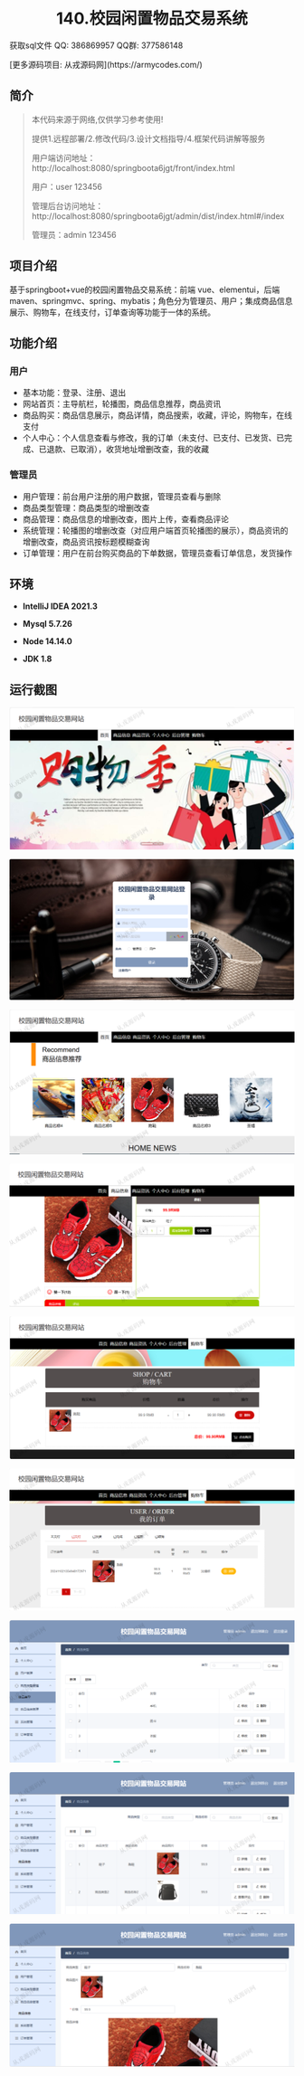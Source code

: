 <p><h1 align="center">140.校园闲置物品交易系统</h1></p>

<p> 获取sql文件 QQ: 386869957 QQ群: 377586148 </p>
<p> [更多源码项目: 从戎源码网](https://armycodes.com/) </p>

## 简介

> 本代码来源于网络,仅供学习参考使用!
>
> 提供1.远程部署/2.修改代码/3.设计文档指导/4.框架代码讲解等服务
> 
> 用户端访问地址：http://localhost:8080/springboota6jgt/front/index.html
> 
> 用户：user 123456
>
> 管理后台访问地址：http://localhost:8080/springboota6jgt/admin/dist/index.html#/index
> 
> 管理员：admin 123456
>

## 项目介绍
基于springboot+vue的校园闲置物品交易系统：前端 vue、elementui，后端 maven、springmvc、spring、mybatis；角色分为管理员、用户；集成商品信息展示、购物车，在线支付，订单查询等功能于一体的系统。

## 功能介绍

### 用户

- 基本功能：登录、注册、退出
- 网站首页：主导航栏，轮播图，商品信息推荐，商品资讯
- 商品购买：商品信息展示，商品详情，商品搜索，收藏，评论，购物车，在线支付
- 个人中心：个人信息查看与修改，我的订单（未支付、已支付、已发货、已完成、已退款、已取消），收货地址增删改查，我的收藏

### 管理员

- 用户管理：前台用户注册的用户数据，管理员查看与删除
- 商品类型管理：商品类型的增删改查
- 商品管理：商品信息的增删改查，图片上传，查看商品评论
- 系统管理：轮播图的增删改查（对应用户端首页轮播图的展示），商品资讯的增删改查，商品资讯按标题模糊查询
- 订单管理：用户在前台购买商品的下单数据，管理员查看订单信息，发货操作

## 环境

- <b>IntelliJ IDEA 2021.3</b>

- <b>Mysql 5.7.26</b>

- <b>Node 14.14.0</b>

- <b>JDK 1.8</b>

## 运行截图
![](screenshot/1.png)

![](screenshot/2.png)

![](screenshot/3.png)

![](screenshot/4.png)

![](screenshot/5.png)

![](screenshot/6.png)

![](screenshot/7.png)

![](screenshot/8.png)

![](screenshot/9.png)